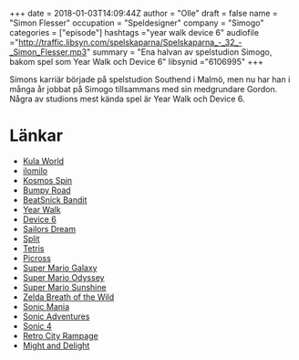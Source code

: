 +++
date = 2018-01-03T14:09:44Z
author = "Olle"
draft = false
name = "Simon Flesser"
occupation = "Speldesigner"
company = "Simogo"
categories = ["episode"]
hashtags ="year walk device 6"
audiofile ="http://traffic.libsyn.com/spelskaparna/Spelskaparna_-_32_-_Simon_Flesser.mp3"
summary = "Ena halvan av spelstudion Simogo, bakom spel som Year Walk och Device 6"
libsynid ="6106995"
+++

Simons karriär började på spelstudion Southend i Malmö, men nu har han i många år jobbat på Simogo tillsammans med sin medgrundare Gordon. Några av studions mest kända spel är Year Walk och Device 6.

# Länkar
* [Kula World](https://www.youtube.com/watch?v=Ol1usmZs9r8)
* [ilomilo](https://www.youtube.com/watch?v=wpXWyWj2p04)
* [Kosmos Spin](http://simogo.com/work/kosmo-spin/)
* [Bumpy Road](http://simogo.com/work/bumpy-road/)
* [BeatSnick Bandit](http://simogo.com/work/beat-sneak-bandit/)
* [Year Walk](http://simogo.com/work/year-walk-ios/)
* [Device 6](http://simogo.com/work/device-6/)
* [Sailors Dream](http://simogo.com/work/the-sailors-dream/)
* [Split](http://simogo.com/work/spl-t/)
* [Tetris](https://www.youtube.com/watch?v=NmCCQxVBfyM)
* [Picross](https://www.youtube.com/watch?v=ph0ADToB-1c)
* [Super Mario Galaxy](https://www.youtube.com/watch?v=rmN8DHZYNCg)
* [Super Mario Odyssey](https://www.youtube.com/watch?v=wGQHQc_3ycE)
* [Super Mario Sunshine](https://www.youtube.com/watch?v=arvnhNPUrl0)
* [Zelda Breath of the Wild](https://www.youtube.com/watch?v=zw47_q9wbBE)
* [Sonic Mania](https://www.youtube.com/watch?v=VYQNnrccbj8)
* [Sonic Adventures](https://www.youtube.com/watch?v=urjVjB97QrY)
* [Sonic 4](https://www.youtube.com/watch?v=lCYbmTL_fTM)
* [Retro City Rampage](https://www.youtube.com/watch?v=8pW3e7x2T3U)
* [Might and Delight](http://mightanddelight.com/)
